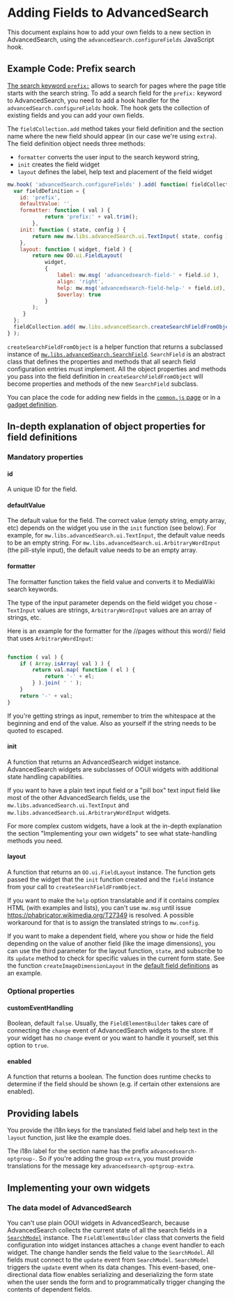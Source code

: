 # Adding Fields to AdvancedSearch

This document explains how to add your own fields to a new section in AdvancedSearch, using the `advancedSearch.configureFields` JavaScript hook.

## Example Code: Prefix search

[The search keyword `prefix:`](https://www.mediawiki.org/wiki/Help:CirrusSearch#Prefix_and_namespace) allows to search for pages where the page title starts with the search string. To add a search field for the `prefix:` keyword to AdvancedSearch, you need to add a hook handler for the `advancedSearch.configureFields` hook. The hook gets the collection of existing fields and you can add your own fields. 

The `fieldCollection.add` method takes your field definition and the section name where the new field should appear (in our case we're using `extra`). The field definition object needs three methods:

* `formatter` converts the user input to the search keyword string,
* `init` creates the field widget
* `layout` defines the label, help text and placement of the field widget 


```javascript
mw.hook( 'advancedSearch.configureFields' ).add( function( fieldCollection ) {
  var fieldDefinition = {
    id: 'prefix',
    defaultValue: '',
    formatter: function ( val ) {
            return 'prefix:' + val.trim();
        },
    init: function ( state, config ) {
        return new mw.libs.advancedSearch.ui.TextInput( state, config );
    },
    layout: function ( widget, field ) {
        return new OO.ui.FieldLayout(
            widget,
            {
                label: mw.msg( 'advancedsearch-field-' + field.id ),
                align: 'right',
                help: mw.msg('advancedsearch-field-help-' + field.id),
                $overlay: true
            }
        );
     }
  }; 
  fieldCollection.add( mw.libs.advancedSearch.createSearchFieldFromObject( fieldDefinition , 'extra' ) );
} );
```

`createSearchFieldFromObject` is a helper function that returns a subclassed instance of [`mw.libs.advancedSearch.SearchField`](../modules/ext.advancedSearch.SearchField.js). `SearchField` is an abstract class that defines the properties and methods that all search field configuration entries must implement. All the object properties and methods you pass into the field definition in `createSearchFieldFromObject` will become properties and methods of the new `SearchField` subclass.

You can place the code for adding new fields in the [`common.js` page](https://www.mediawiki.org/wiki/Manual:Interface/JavaScript) or in a [gadget definition](https://www.mediawiki.org/wiki/Extension:Gadgets).

## In-depth explanation of object properties for field definitions

### Mandatory properties

#### id

A unique ID for the field. 

#### defaultValue

The default value for the field. The correct value (empty string, empty array, etc) depends on the widget you use in the `init` function (see below). For example, for `mw.libs.advancedSearch.ui.TextInput`, the default value needs to be an empty string. For `mw.libs.advancedSearch.ui.ArbitraryWordInput` (the pill-style input), the default value needs to be an empty array.

#### formatter
The formatter function takes the field value and converts it to MediaWiki search keywords. 

The type of the input parameter depends on the field widget you chose - `TextInput` values are strings, `ArbitraryWordInput` values are an array of strings, etc.

Here is an example for the formatter for the //pages without this word// field that uses `ArbitraryWordInput`:

```javascript

function ( val ) {
    if ( Array.isArray( val ) ) {
        return val.map( function ( el ) {
            return '-' + el;
        } ).join( ' ' );
    }
    return '-' + val;
}
```

If you're getting strings as input, remember to trim the whitespace at the beginning and end of the value. Also as yourself if the string needs to be quoted to escaped.

#### init

A function that returns an AdvancedSearch widget instance. AdvancedSearch widgets are subclasses of OOUI widgets with additional state handling capabilities.
 
If you want to have a plain text input field or a "pill box" text input field like most of the other AdvancedSearch fields, use the `mw.libs.advancedSearch.ui.TextInput` and `mw.libs.advancedSearch.ui.ArbitraryWordInput` widgets. 

For more complex custom widgets, have a look at the in-depth explanation the section "Implementing your own widgets" to see what state-handling methods you need.

#### layout
A function that returns an `OO.ui.FieldLayout` instance. The function gets passed the widget that the `init` function created and the `field` instance from your call to `createSearchFieldFromObject`. 

If you want to make the `help` option translatable and if it contains complex HTML (with examples and lists), you can't use `mw.msg` until issue https://phabricator.wikimedia.org/T27349 is resolved. A possible workaround for that is to assign the translated strings to `mw.config`.

If you want to make a dependent field, where you show or hide the field depending on the value of another field (like the image dimensions), you can use the third parameter for the layout function, `state`, and subscribe to its `update` method to check for specific values in the current form state. See the function `createImageDimensionLayout` in the [default field definitions](../modules/ext.advancedSearch.defaultFields.js) as an example.

### Optional properties

#### customEventHandling
Boolean, default `false`. Usually, the `FieldElementBuilder` takes care of connecting the `change` event of AdvancedSearch widgets to the store. If your widget has no `change` event or you want to handle it yourself, set this option to `true`.  

#### enabled
A function that returns a boolean. The function does runtime checks to determine if the field should be shown (e.g. if certain other extensions are enabled).

## Providing labels

You provide the i18n keys for the translated field label and help text in the `layout` function, just like the example does.

The i18n label for the section name has the prefix `advancedsearch-optgroup-`. So if you're adding the group `extra`, you must provide translations for the message key `advancedsearch-optgroup-extra`. 

## Implementing your own widgets

### The data model of AdvancedSearch
You can't use plain OOUI widgets in AdvancedSearch, because AdvancedSearch collects the current state of all the search fields in a [`SearchModel`](../modules/dm/ext.advancedSearch.SearchModel.js) instance. The `FieldElementBuilder` class that converts the field configuration into widget instances attaches a `change` event handler to each widget. The change handler sends the field value to the `SearchModel`. All fields must connect to the `update` event from `SearchModel`. `SearchModel` triggers the `update` event when its data changes. This event-based, one-directional data flow enables serializing and deserializing the form state when the user sends the form and to programmatically trigger changing the contents of dependent fields.   

